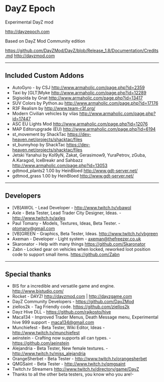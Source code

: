 
**DayZ Epoch**
================

Experimental DayZ mod 

http://dayzepoch.com

Based on DayZ Mod Community edition

https://github.com/DayZMod/DayZ/blob/Release_1.8/Documentation/Credits.md
http://dayzmod.com 

--------------------------
Included Custom Addons
--------------------------
* AutoGyro - by CSJ http://www.armaholic.com/page.php?id=2359
* Taxi by [GLT]Myke http://www.armaholic.com/page.php?id=12289
* Sigisolda by Gnat http://www.armaholic.com/page.php?id=13417
* SUV Colors by Python.au http://www.armaholic.com/page.php?id=17176
* R3F Realism by http://www.team-r3f.org/
* Modern Civilian vehicles by vilas http://www.armaholic.com/page.php?id=17447
* ASC EU Lights Mod http://www.armaholic.com/page.php?id=12076
* MAP Editorupgrade (EU) http://www.armaholic.com/page.php?id=6194
* st_movement by ShackTac https://dev-heaven.net/projects/shacktac/files
* st_bunnyhop by ShackTac https://dev-heaven.net/projects/shacktac/files
* Jetski Yanahui by Kol9yN, Zakat, Gerasimow9, YuraPetrov, zGuba, A.Karagod, IceBreakr and Sahbazz http://www.armaholic.com/page.php?id=13053
* gdtmod_plants2 1.00 by HeinBloed http://www.gdt-server.net/
* gdtmod_grass 1.00 by HeinBloed http://www.gdt-server.net/

--------------------------
Developers
--------------------------
* [VB]AWOL - Lead Developer - http://www.twitch.tv/vbawol
* Axle - Beta Tester, Lead Trader City Designer, Ideas. - http://www.twitch.tv/axles
* Paul Tomany - Models, Textures, Ideas, Beta Tester. - ptomany@gmail.com
* [VB]GREEN - Graphics, Beta Tester, Ideas. http://www.twitch.tv/vbgreen
* Axeman - Developer - Light system - axeman@thefreezer.co.uk
* Skaronator - Help with many things https://github.com/Skaronator
* Zabn - Locked gear on vehicles when locked, reworked loot position code to support small items.  https://github.com/Zabn

--------------------------
Special thanks
--------------------------
* BIS for a incredible and versatile game and engine. http://www.bistudio.com/
* Rocket - DAYZ! http://dayzmod.com | http://dayzgame.com 
* DayZ Community Developers - https://github.com/DayZMod
* ziellos2k - Tag Friendly code. https://github.com/ziellos2k
* Dayz Hive DLL - https://github.com/rajkosto/hive
* Maca134 - Improved Trader Menus, Death Message menu, Experimental hive 999 support - maca134@gmail.com
* Munchiefest - Beta Tester, Wiki Editor, Ideas - http://www.twitch.tv/munchiefest
* aeinstein - Crafting now supports all can types. - https://github.com/aeinstein
* Alejandria - Beta Tester, New female textures. - http://www.twitch.tv/miss_alejandria
* OrangeSherbet - Beta Tester - http://www.twitch.tv/orangesherbet
* QMGSaint - Beta Tester - http://www.twitch.tv/qmgsaint
* Twitch.tv Streamers http://www.twitch.tv/directory/game/DayZ
* Thanks to all the other beta testers, you know who you are!-